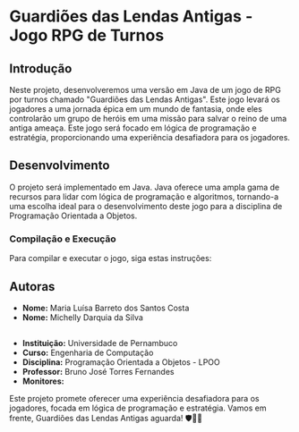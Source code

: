 # Guardiões das Lendas Antigas - Jogo RPG de Turnos

## Introdução

Neste projeto, desenvolveremos uma versão em Java de um jogo de RPG por turnos chamado "Guardiões das Lendas Antigas". Este jogo levará os jogadores a uma jornada épica em um mundo de fantasia, onde eles controlarão um grupo de heróis em uma missão para salvar o reino de uma antiga ameaça. Este jogo será focado em lógica de programação e estratégia, proporcionando uma experiência desafiadora para os jogadores.

## Desenvolvimento

O projeto será implementado em Java. Java oferece uma ampla gama de recursos para lidar com lógica de programação e algoritmos, tornando-a uma escolha ideal para o desenvolvimento deste jogo para a disciplina de Programação Orientada a Objetos.

### Compilação e Execução

Para compilar e executar o jogo, siga estas instruções:


## Autoras

- **Nome:** Maria Luísa Barreto dos Santos Costa
- **Nome:** Michelly Darquia da Silva

##

- **Instituição:** Universidade de Pernambuco 
- **Curso:** Engenharia de Computação
- **Disciplina:** Programação Orientada a Objetos - LPOO
- **Professor:** Bruno José Torres Fernandes
- **Monitores:** 

Este projeto promete oferecer uma experiência desafiadora para os jogadores, focada em lógica de programação e estratégia. Vamos em frente, Guardiões das Lendas Antigas aguarda! 🛡️🐉✨

